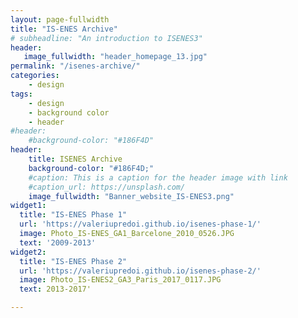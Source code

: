 ```yaml
---
layout: page-fullwidth
title: "IS-ENES Archive"
# subheadline: "An introduction to ISENES3"
header:
   image_fullwidth: "header_homepage_13.jpg"
permalink: "/isenes-archive/"
categories:
    - design
tags:
    - design
    - background color
    - header
#header:
    #background-color: "#186F4D"
header:
    title: ISENES Archive
    background-color: "#186F4D;"
    #caption: This is a caption for the header image with link
    #caption_url: https://unsplash.com/
    image_fullwidth: "Banner_website_IS-ENES3.png"
widget1:
  title: "IS-ENES Phase 1"
  url: 'https://valeriupredoi.github.io/isenes-phase-1/'
  image: Photo_IS-ENES_GA1_Barcelone_2010_0526.JPG
  text: '2009-2013'
widget2:
  title: "IS-ENES Phase 2"
  url: 'https://valeriupredoi.github.io/isenes-phase-2/'
  image: Photo_IS-ENES2_GA3_Paris_2017_0117.JPG
  text: 2013-2017'

---
```

